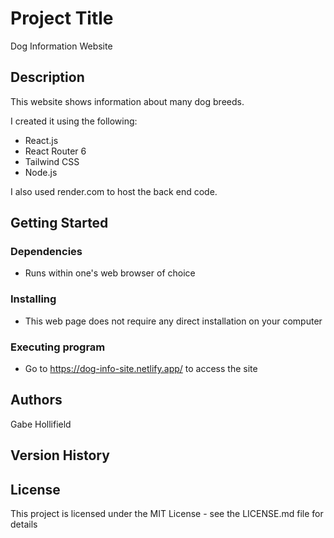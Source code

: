 # Project Title
Dog Information Website

## Description
This website shows information about many dog breeds.

I created it using the following:

- React.js
- React Router 6
- Tailwind CSS
- Node.js

I also used render.com to host the back end code.

## Getting Started
### Dependencies
- Runs within one's web browser of choice
### Installing
- This web page does not require any direct installation on your computer
### Executing program
- Go to https://dog-info-site.netlify.app/ to access the site
## Authors
Gabe Hollifield

## Version History

## License
This project is licensed under the MIT License - see the LICENSE.md file for details
